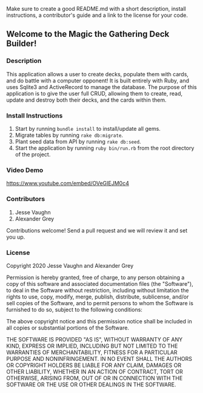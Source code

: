 Make sure to create a good README.md with a short description, install instructions, 
a contributor's guide and a link to the license for your code.

## Welcome to the Magic the Gathering Deck Builder!

### Description

This application allows a user to create decks, populate them with cards, and do battle with a computer opponent!  It is built entirely with Ruby, and uses Sqlite3 and ActiveRecord to manage the database.  The purpose of this application is to give the user full CRUD, allowing them to create, read, update and destroy both their decks, and the cards within them.


### Install Instructions

1. Start by running `bundle install` to install/update all gems.
2. Migrate tables by running `rake db:migrate`.
3. Plant seed data from API by running `rake db:seed`.
4. Start the application by running `ruby bin/run.rb` from the root directory of the project.

### Video Demo

https://www.youtube.com/embed/OVeGIEJM0c4

### Contributors

1. Jesse Vaughn
2. Alexander Grey

Contributions welcome! Send a pull request and we will review it and set you up.

### License

Copyright 2020 Jesse Vaughn and Alexander Grey

Permission is hereby granted, free of charge, to any person obtaining a copy of this software and associated documentation files (the "Software"), to deal in the Software without restriction, including without limitation the rights to use, copy, modify, merge, publish, distribute, sublicense, and/or sell copies of the Software, and to permit persons to whom the Software is furnished to do so, subject to the following conditions:

The above copyright notice and this permission notice shall be included in all copies or substantial portions of the Software.

THE SOFTWARE IS PROVIDED "AS IS", WITHOUT WARRANTY OF ANY KIND, EXPRESS OR IMPLIED, INCLUDING BUT NOT LIMITED TO THE WARRANTIES OF MERCHANTABILITY, FITNESS FOR A PARTICULAR PURPOSE AND NONINFRINGEMENT. IN NO EVENT SHALL THE AUTHORS OR COPYRIGHT HOLDERS BE LIABLE FOR ANY CLAIM, DAMAGES OR OTHER LIABILITY, WHETHER IN AN ACTION OF CONTRACT, TORT OR OTHERWISE, ARISING FROM, OUT OF OR IN CONNECTION WITH THE SOFTWARE OR THE USE OR OTHER DEALINGS IN THE SOFTWARE.


